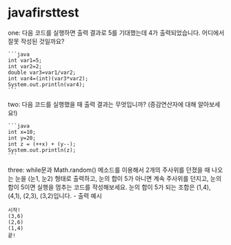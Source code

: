 # javafirsttest

one: 다음 코드를 실행하면 출력 결과로 5를 기대했는데 4가 출력되었습니다. 어디에서 잘못 작성된 것일까요?
    
    ```java
    int var1=5;
    int var2=2;
    double var3=var1/var2;
    int var4=(int)(var3*var2);
    System.out.println(var4);
    ```
    
two: 다음 코드를 실행했을 때 출력 결과는 무엇입니까? (증감연산자에 대해 알아보세요!)
    
    ```java
    int x=10;
    int y=20;
    int z = (++x) + (y--);
    System.out.println(z);
    ```
    
three: while문과 Math.random() 메소드를 이용해서 2개의 주사위를 던졌을 때 나오는 눈을 (눈1, 눈2) 형태로 출력하고, 눈의 합이 5가 아니면 계속 주사위를 던지고, 눈의 합이 5이면 실행을 멈추는 코드를 작성해보세요. 눈의 합이 5가 되는 조합은 (1,4), (4,1), (2,3), (3,2)입니다.
    - 출력 예시
    
    시작!
    (3,6)
    (2,6)
    (1,4)
    끝!
    
